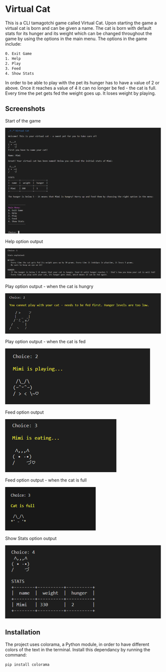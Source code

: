 
# Virtual Cat

This is a CLI tamagotchi game called Virtual Cat. Upon starting the game a virtual cat is born and can be given a name. The cat is born with default stats for its hunger and its weight which can be changed throughout the game by using the options in the main menu.  The options in the game include:
    
    0. Exit Game
    1. Help
    2. Play
    3. Feed
    4. Show Stats

In order to be able to play with the pet its hunger has to have a value of 2 or above. Once it reaches a value of 4 it can no longer be fed - the cat is full. Every time the pet gets fed the weight goes up. It loses weight by playing.
## Screenshots

Start of the game

![Start](/screenshots/1.png?raw=true "Start")


Help option output

![Choice 1](/screenshots/choice1.png?raw=true "Information")


Play option output - when the cat is hungry

![Choice 2](/screenshots/choice2-hungry.png?raw=true "Cannot Play")


Play option output - when the cat is fed

![Choice 2](/screenshots/choice2-notHungry.png?raw=true "Playing")


Feed option output

![Choice 3](/screenshots/choice3.png?raw=true "Eating")


Feed option output - when the cat is full

![Choice 3](/screenshots/full.png?raw=true "Full")


Show Stats option output

![Choice 4](/screenshots/choice4.png?raw=true "Show Stats")




## Installation

The project uses colorama, a Python module, in order to have different colors of the text in the terminal. Install this dependancy by running the command:

    pip install colorama
